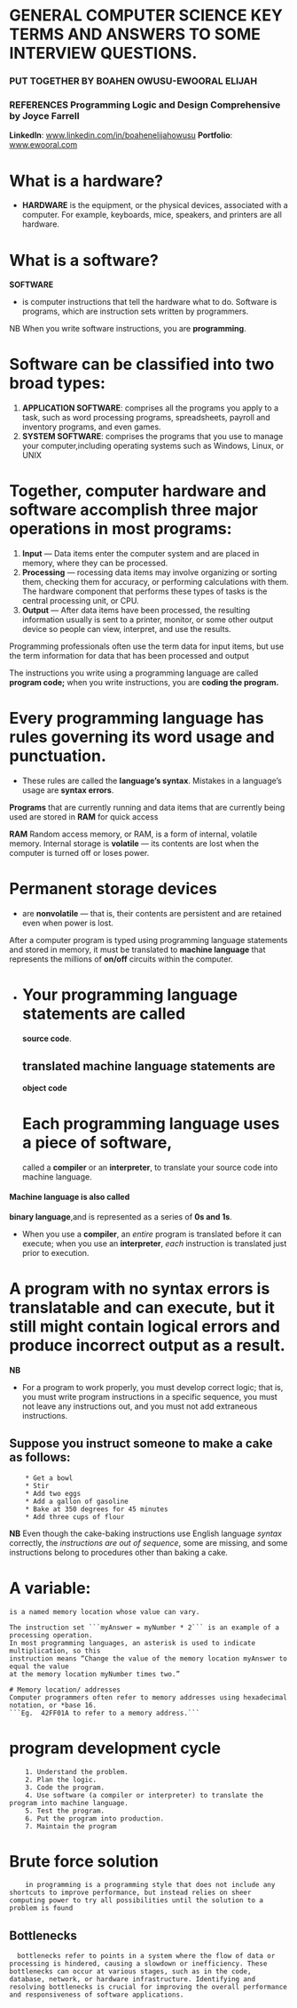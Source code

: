 # GENERAL **COMPUTER SCIENCE** KEY TERMS AND ANSWERS TO SOME INTERVIEW QUESTIONS.
### PUT TOGETHER BY **BOAHEN OWUSU-EWOORAL ELIJAH**
### REFERENCES **Programming Logic and Design Comprehensive** by Joyce Farrell
**LinkedIn**: www.linkedin.com/in/boahenelijahowusu
**Portfolio**: www.ewooral.com


 # What is a hardware?
* **HARDWARE** is the equipment, or the physical devices, associated with a computer. For example, keyboards, mice, speakers, and printers are all hardware. 

 # What is a software?

  **SOFTWARE** 
  * is computer instructions that tell the hardware what to do. Software is programs, which are instruction sets written by programmers.

  NB When you write software instructions, you are **programming**.

 # Software can be classified into two broad types:
1.  **APPLICATION SOFTWARE**: comprises all the programs you apply to a task, such as word processing programs, spreadsheets, payroll and inventory programs, and even games.
2. **SYSTEM SOFTWARE**: comprises the programs that you use to manage your computer,including operating systems such as Windows, Linux, or UNIX

 # Together, computer hardware and software accomplish three major operations in most programs:
1. **Input** — Data items enter the computer system and are placed in memory, where they can be processed.
2. **Processing** — rocessing data items may involve organizing or sorting them, checking them for accuracy, or performing calculations with them. The hardware component that performs these types of tasks is the central processing unit, or CPU.
3. **Output** — After data items have been processed, the resulting information usually is sent to a printer, monitor, or some other output device so people can view, interpret, and use the results.   
  
  Programming professionals often use the term data for input items, but use the term information for data that has been processed and output

  The instructions you write using a programming language are called **program code;** when you write instructions, you are **coding the program.**

 # Every programming language has rules governing its word usage and punctuation. 
  *  These rules are called the **language’s syntax**. Mistakes in a language’s usage are **syntax errors**.

  **Programs** that are currently running and data items that are currently being used are stored in **RAM** for quick access

  **RAM**  Random access memory, or RAM, is a form of internal, volatile memory. Internal storage is **volatile** — its contents are lost when the computer is turned off or loses power.

 # Permanent storage devices 
  - are **nonvolatile** — that is, their contents are persistent and are retained even when power is lost.

  After a computer program is typed using programming language statements and stored in memory, it must be translated to **machine language** that represents the millions of **on/off** circuits within the computer.


- # Your programming language statements are called 
  **source code**. 
   ## translated machine language statements are 
   **object code**

  # Each programming language uses a piece of software,      

  called a **compiler** or an **interpreter**, to translate your source code into machine language. 

#### Machine language is also called 
  **binary language**,and is represented as a series of **0s and 1s**.
 - When you use a **compiler**, an *entire* program is translated before it can execute; when you use an **interpreter**, *each* instruction is translated just prior to execution. 

  # A program with no syntax errors is translatable and can execute, but it still might contain **logical errors** and produce incorrect output as a result.

  **NB** 
  - For a program to work properly, you must develop correct logic; that is, you must write program instructions in a specific sequence, you must not leave any instructions out, and you must not add extraneous instructions.

  ## Suppose you instruct someone to make a cake as follows:

  ```
      * Get a bowl
      * Stir
      * Add two eggs
      * Add a gallon of gasoline
      * Bake at 350 degrees for 45 minutes
      * Add three cups of flour
  ```

  **NB** Even though the cake-baking instructions use English language *syntax* correctly, the
  *instructions are out of sequence*, some are missing, and some instructions belong to
  procedures other than baking a cake.

  # A variable: 
    is a named memory location whose value can vary.

    The instruction set ```myAnswer = myNumber * 2``` is an example of a processing operation.
    In most programming languages, an asterisk is used to indicate multiplication, so this
    instruction means “Change the value of the memory location myAnswer to equal the value
    at the memory location myNumber times two.”

    # Memory location/ addresses
    Computer programmers often refer to memory addresses using hexadecimal notation, or *base 16.
    ```Eg.  42FF01A to refer to a memory address.```

  # program development cycle

        1. Understand the problem.
        2. Plan the logic.
        3. Code the program.
        4. Use software (a compiler or interpreter) to translate the program into machine language.
        5. Test the program.
        6. Put the program into production.
        7. Maintain the program

  # Brute force solution 
        in programming is a programming style that does not include any shortcuts to improve performance, but instead relies on sheer computing power to try all possibilities until the solution to a problem is found



## Bottlenecks
      bottlenecks refer to points in a system where the flow of data or processing is hindered, causing a slowdown or inefficiency. These bottlenecks can occur at various stages, such as in the code, database, network, or hardware infrastructure. Identifying and resolving bottlenecks is crucial for improving the overall performance and responsiveness of software applications.